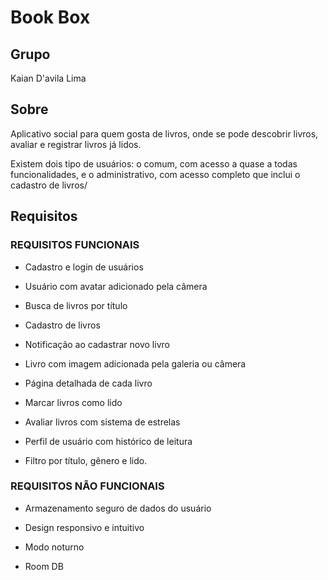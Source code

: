 # Book Box

## Grupo

Kaian D'avila Lima

## Sobre

Aplicativo social para quem gosta de livros, onde se pode descobrir livros, avaliar e registrar livros já lidos.

Existem dois tipo de usuários: o comum, com acesso a quase a todas funcionalidades, e o administrativo, com acesso completo que inclui o cadastro de livros/

## Requisitos

### REQUISITOS FUNCIONAIS

- Cadastro e login de usuários

- Usuário com avatar adicionado pela câmera

- Busca de livros por título

- Cadastro de livros

- Notificação ao cadastrar novo livro

- Livro com imagem adicionada pela galeria ou câmera

- Página detalhada de cada livro

- Marcar livros como lido

- Avaliar livros com sistema de estrelas

- Perfil de usuário com histórico de leitura

- Filtro por título, gênero e lido.

### REQUISITOS NÃO FUNCIONAIS
 
- Armazenamento seguro de dados do usuário

- Design responsivo e intuitivo

- Modo noturno

- Room DB